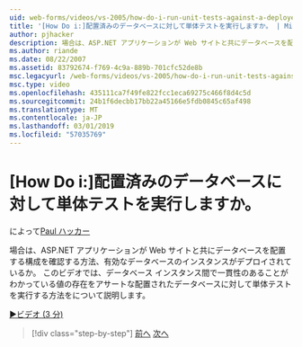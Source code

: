 ```yaml
---
uid: web-forms/videos/vs-2005/how-do-i-run-unit-tests-against-a-deployed-database
title: '[How Do i:]配置済みのデータベースに対して単体テストを実行しますか。 | Microsoft Docs'
author: pjhacker
description: 場合は、ASP.NET アプリケーションが Web サイトと共にデータベースを配置する構成を確認する方法、有効なデータベースのインスタンスがデプロイされているか?.
ms.author: riande
ms.date: 08/22/2007
ms.assetid: 83792674-f769-4c9a-889b-701cfc52de8b
msc.legacyurl: /web-forms/videos/vs-2005/how-do-i-run-unit-tests-against-a-deployed-database
msc.type: video
ms.openlocfilehash: 435111ca7f49fe822fcc1eca69275c466f8d4c5d
ms.sourcegitcommit: 24b1f6decbb17bb22a45166e5fdb0845c65af498
ms.translationtype: MT
ms.contentlocale: ja-JP
ms.lasthandoff: 03/01/2019
ms.locfileid: "57035769"
---
```

<a name="how-do-i-run-unit-tests-against-a-deployed-database"></a>[How Do i:]配置済みのデータベースに対して単体テストを実行しますか。
====================
によって[Paul ハッカー](https://github.com/pjhacker)

場合は、ASP.NET アプリケーションが Web サイトと共にデータベースを配置する構成を確認する方法、有効なデータベースのインスタンスがデプロイされているか。 このビデオでは、データベース インスタンス間で一貫性のあることがわかっている値の存在をアサートな配置されたデータベースに対して単体テストを実行する方法をについて説明します。

[&#9654;ビデオ (3 分)](https://channel9.msdn.com/Blogs/ASP-NET-Site-Videos/how-do-i-run-unit-tests-against-a-deployed-database)

> [!div class="step-by-step"]
> [前へ](how-do-i-deploy-a-web-application-during-a-team-build.md)
> [次へ](how-do-i-enable-code-coverage-and-profiling-in-production-applications.md)
